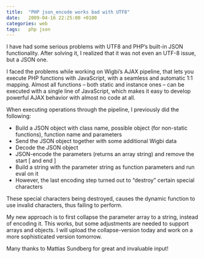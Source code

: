 ```yaml
---
title:  "PHP json_encode works bad with UTF8"
date:   2009-04-16 22:25:00 +0100
categories: web
tags: 	php json
---
```



I have had some serious problems with UTF8 and PHP’s built-in JSON functionality.
After solving it, I realized that it was not even an UTF-8 issue, but a JSON one.

I faced the problems while working on Wigbi’s AJAX pipeline, that lets you execute
PHP functions with JavaScript, with a seamless and automatic 1:1 mapping. Almost
all functions – both static and instance ones – can be executed with a single line
of JavaScript, which makes it easy to develop powerful AJAX behavior with almost
no code at all.

When executing operations through the pipeline, I previously did the following:

* Build a JSON object with class name, possible object (for non-static functions), function name and parameters
* Send the JSON object together with some additional Wigbi data
* Decode the JSON object
* JSON-encode the parameters (returns an array string) and remove the start [ and end ]
* Build a string with the parameter string as function parameters and run eval on it
* However, the last encoding step turned out to “destroy” certain special characters

These special characters being destroyed, causes the dynamic function to use invalid
characters, thus failing to perform.

My new approach is to first collapse the parameter array to a string, instead of
encoding it. This works, but some adjustments are needed to support arrays and
objects. I will upload the collapse-version today and work on a more sophisticated
version tomorrow.

Many thanks to Mattias Sundberg for great and invaluable input!